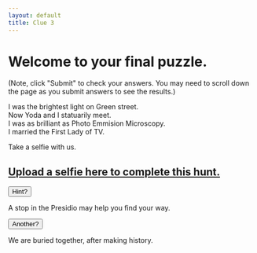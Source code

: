 ```yaml
---
layout: default
title: Clue 3
---
```

 
<h1>Welcome to your final puzzle.</h1>

<p>(Note, click "Submit" to check your answers. You may need to scroll down the page as you submit answers to see the results.)</p>



<p>
I was the brightest light on Green street.<br>
Now Yoda and I statuarily meet.<br>
I was as brilliant as Photo Emmision Microscopy.<br>
I married the First Lady of TV.</p>

<p>
Take a selfie with us.

</p>
 

<h2><a href="https://docs.google.com/forms/d/e/1FAIpQLSe2IjynsaTsIkEImOaELDfgcA1OAp2zrww_1_P-dbzFeDi0xw/viewform?usp=sf_link">Upload a selfie here to complete this hunt.</a></h2>


<p>
<button onclick="Hint1()" >Hint?</button>
    <div id="Hint1"><div>
    A stop in the Presidio may help you find your way. <br>

<button onclick="Hint1b()" >Another?</button>
    <div id="Hint1b"><div>
    We are buried together, after making history.
</div>
</div>
</div>
</div>

<script type="text/javascript">
  document.getElementById("Hint1").style.display = "none";
</script>

<script>
function Hint1() {
  var x = document.getElementById("Hint1");
  if (x.style.display === "none") {
    x.style.display = "block";
  } else {
    x.style.display = "none";
  }
}
  document.getElementById("Hint1b").style.display = "none";
  function Hint1b() {
    var x = document.getElementById("Hint1b");
    if (x.style.display === "none") {
      x.style.display = "block";
    } else {
      x.style.display = "none";
    }
  }
</script>


